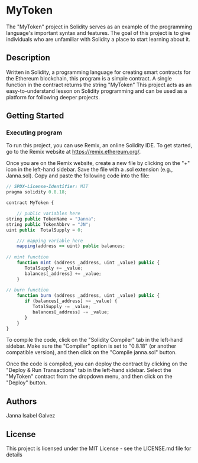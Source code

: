 # MyToken

The "MyToken" project in Solidity serves as an example of the programming language's important syntax and features. The goal of this project is to give individuals who are unfamiliar with Solidity a place to start learning about it.


## Description

Written in Solidity, a programming language for creating smart contracts for the Ethereum blockchain, this program is a simple contract. A single function in the contract returns the string "MyToken" This project acts as an easy-to-understand lesson on Solidity programming and can be used as a platform for following deeper projects.

## Getting Started

### Executing program

To run this project, you can use Remix, an online Solidity IDE. To get started, go to the Remix website at https://remix.ethereum.org/.

Once you are on the Remix website, create a new file by clicking on the "+" icon in the left-hand sidebar. Save the file with a .sol extension (e.g., Janna.sol). Copy and paste the following code into the file:

```javascript
// SPDX-License-Identifier: MIT
pragma solidity 0.8.18;

contract MyToken {

    // public variables here
string public TokenName = "Janna";
string public TokenAbbrv = "JN";
uint public  TotalSupply = 0;

    /// mapping variable here
    mapping(address => uint) public balances;
     
// mint function
    function mint (address _address, uint _value) public {
       TotalSupply += _value;
       balances[_address] += _value;
    }
    
// burn function
    function burn (address _address, uint _value) public {
       if (balances[_address] >= _value) {
          TotalSupply -= _value;
          balances[_address] -= _value;
       }
    }
}

```

To compile the code, click on the "Solidity Compiler" tab in the left-hand sidebar. Make sure the "Compiler" option is set to "0.8.18" (or another compatible version), and then click on the "Compile janna.sol" button.

Once the code is compiled, you can deploy the contract by clicking on the "Deploy & Run Transactions" tab in the left-hand sidebar. Select the "MyToken" contract from the dropdown menu, and then click on the "Deploy" button.

## Authors

Janna Isabel Galvez

## License

This project is licensed under the MIT License - see the LICENSE.md file for details
